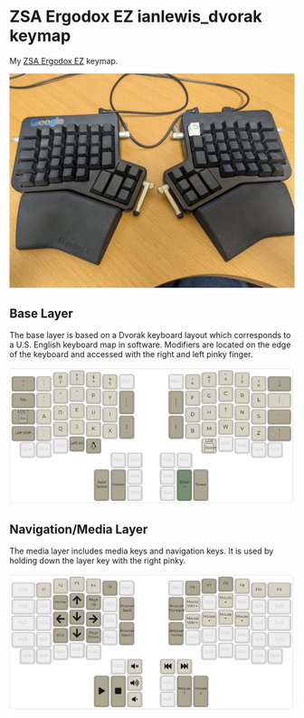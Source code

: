 # ZSA Ergodox EZ ianlewis_dvorak keymap

My [ZSA Ergodox EZ](https://ergodox-ez.com/) keymap.

![Ergodox EZ](./doc/ergodox_ez.jpg)

## Base Layer

The base layer is based on a Dvorak keyboard layout which corresponds to a U.S. English keyboard map in software. Modifiers are located on the edge of the keyboard and accessed with the right and left pinky finger.

![Base Layer](./doc/base.png)

## Navigation/Media Layer

The media layer includes media keys and navigation keys. It is used by holding down the layer key with the right pinky.

![Media Layer](./doc/media.png)
